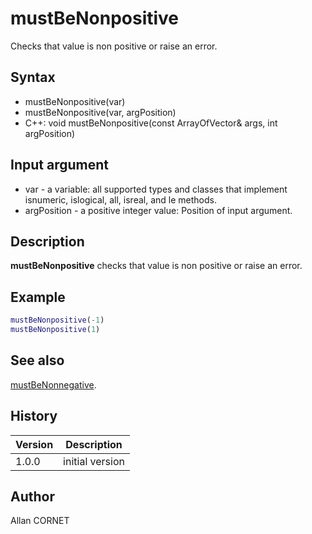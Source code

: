 

# mustBeNonpositive

Checks that value is non positive or raise an error.

## Syntax

- mustBeNonpositive(var)
- mustBeNonpositive(var, argPosition)
- C++: void mustBeNonpositive(const ArrayOfVector& args, int argPosition)

## Input argument

 - var - a variable: all supported types and classes that implement isnumeric, islogical, all, isreal, and le methods.
 - argPosition - a positive integer value: Position of input argument.

## Description


  <p><b>mustBeNonpositive</b> checks that value is non positive or raise an error.</p>


## Example

```matlab
mustBeNonpositive(-1)
mustBeNonpositive(1)
```

## See also

[mustBeNonnegative](mustBeNonnegative.md).
## History

|Version|Description|
|------|------|
|1.0.0|initial version|


## Author

Allan CORNET



